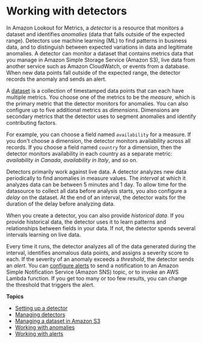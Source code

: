 # Working with detectors<a name="lookoutmetrics-detectors"></a>

In Amazon Lookout for Metrics, a *detector* is a resource that monitors a dataset and identifies *anomalies* \(data that falls outside of the expected range\)\. Detectors use machine learning \(ML\) to find patterns in business data, and to distinguish between expected variations in data and legitimate anomalies\. A detector can monitor a dataset that contains metrics data that you manage in Amazon Simple Storage Service \(Amazon S3\), live data from another service such as Amazon CloudWatch, or events from a database\. When new data points fall outside of the expected range, the detector records the anomaly and sends an alert\.

A [dataset](detectors-dataset.md) is a collection of timestamped data points that can each have multiple metrics\. You choose one of the metrics to be the *measure*, which is the primary metric that the detector monitors for anomalies\. You can also configure up to five additional metrics as *dimensions*\. Dimensions are secondary metrics that the detector uses to segment anomalies and identify contributing factors\.

For example, you can choose a field named `availability` for a measure\. If you don't choose a dimension, the detector monitors availability across all records\. If you choose a field named `country` for a dimension, then the detector monitors availability in each country as a separate metric: *availability in Canada*, *availability in Italy*, and so on\.

Detectors primarily work against live data\. A detector analyzes new data periodically to find anomalies in measure values\. The *interval* at which it analyzes data can be between 5 minutes and 1 day\. To allow time for the datasource to collect all data before analysis starts, you also configure a *delay* on the dataset\. At the end of an interval, the detector waits for the duration of the delay before analyzing data\.

When you create a detector, you can also provide *historical data*\. If you provide historical data, the detector uses it to learn patterns and relationships between fields in your data\. If not, the detector spends several intervals learning on live data\.

Every time it runs, the detector analyzes all of the data generated during the interval, identifies anomalous data points, and assigns a severity score to each\. If the severity of an anomaly exceeds a *threshold*, the detector sends an *alert*\. You can [configure alerts](detectors-alerts.md) to send a notification to an Amazon Simple Notification Service \(Amazon SNS\) topic, or to invoke an AWS Lambda function\. If you get too many or too few results, you can change the threshold that triggers the alert\.

**Topics**
+ [Setting up a detector](detectors-setup.md)
+ [Managing detectors](detectors-manage.md)
+ [Managing a dataset in Amazon S3](detectors-dataset.md)
+ [Working with anomalies](detectors-anomalies.md)
+ [Working with alerts](detectors-alerts.md)
